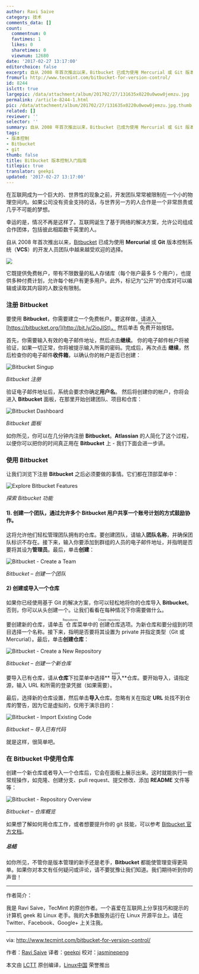 ```yaml
---
author: Ravi Saive
category: 技术
comments_data: []
count:
  commentnum: 0
  favtimes: 1
  likes: 0
  sharetimes: 0
  viewnum: 12680
date: '2017-02-27 13:17:00'
editorchoice: false
excerpt: 自从 2008 年首次推出以来，Bitbucket 已成为使用 Mercurial 或 Git 版本控制系统（VCS）的开发人员团队中越来越受欢迎的选择。
fromurl: http://www.tecmint.com/bitbucket-for-version-control/
id: 8244
islctt: true
largepic: /data/attachment/album/201702/27/131635x0220u0wow0jemzu.jpg
permalink: /article-8244-1.html
pic: /data/attachment/album/201702/27/131635x0220u0wow0jemzu.jpg.thumb.jpg
related: []
reviewer: ''
selector: ''
summary: 自从 2008 年首次推出以来，Bitbucket 已成为使用 Mercurial 或 Git 版本控制系统（VCS）的开发人员团队中越来越受欢迎的选择。
tags:
- 版本控制
- Bitbucket
- git
thumb: false
title: Bitbucket 版本控制入门指南
titlepic: true
translator: geekpi
updated: '2017-02-27 13:17:00'
---
```


在互联网成为一个巨大的、世界性的现象之前，开发团队常常被限制在一个小的物理空间内。如果公司没有资金支持的话，与世界另一方的人合作是一个非常昂贵或几乎不可能的梦想。


幸运的是，情况不再是这样了。互联网诞生了基于网络的解决方案，允许公司组成合作团体，包括彼此相距数千英里的人。


自从 2008 年首次推出以来，[Bitbucket](http://bit.ly/2ieExnS) 已成为使用 **Mercurial** 或 **Git** 版本控制系统（**VCS**）的开发人员团队中越来越受欢迎的选择。


![](/data/attachment/album/201702/27/131635x0220u0wow0jemzu.jpg)


它既提供免费帐户，带有不限数量的私人存储库（每个账户最多 5 个用户），也提供多种付费计划，允许每个帐户有更多用户。此外，标记为“公开”的仓库对可以编辑或读取其内容的人数没有限制。


### 注册 Bitbucket


要使用 **Bitbucket**，你需要建立一个免费帐户。要这样做，请进入 [https://bitbucket.org/](http://bit.ly/2ioJISt)， 然后单击<ruby> 免费开始 <rt>  Get started for free </rt></ruby>按钮。


首先，你需要输入有效的电子邮件地址，然后点击**继续**。 你的电子邮件帐户将被验证，如果一切正常，你将被提示输入所需的密码。完成后，再次点击 **继续**，然后检查你的电子邮件**收件箱**，以确认你的帐户是否已创建：


![Bitbucket Singup](/data/attachment/album/201702/27/131740cm6xcp9a1l6edl9q.png)


*Bitbucket 注册*


验证电子邮件地址后，系统会要求你确定**用户名**。 然后将创建你的帐户，你将会进入 **Bitbucket** 面板，在那里开始创建团队、项目和仓库：


![Bitbucket Dashboard](/data/attachment/album/201702/27/131741gzrvrwrj451mj2zw.png)


*Bitbucket 面板*


如你所见，你可以在几分钟内注册 **Bitbucket**。**Atlassian** 的人简化了这个过程，以便你可以把你的时间真正用在 **Bitbucket** 上 - 我们下面会进一步讲。


### 使用 Bitbucket


让我们浏览下注册 **Bitbucket** 之后必须要做的事情。它们都在顶部菜单中：


![Explore Bitbucket Features](/data/attachment/album/201702/27/131741n7upjtzxuiccqrrq.png)


*探索 Bitbucket 功能*


#### 1). 创建一个团队，通过允许多个 Bitbucket 用户共享一个账号计划的方式鼓励协作。


这将允许他们轻松管理团队拥有的仓库。要创建团队，请输入**团队名称**，并确保团队标识不存在。接下来，输入你要添加到群组的人员的电子邮件地址，并指明是否要将其设为**管理员**。最后，单击**创建**：


![Bitbucket - Create a Team](/data/attachment/album/201702/27/131742u0goglt011o57hzw.png)


*Bitbucket – 创建一个团队*


#### 2) 创建或导入一个仓库


如果你已经使用基于 Git 的解决方案，你可以轻松地将你的仓库导入 **Bitbucket**。否则，你可以从头创建一个。让我们看看在每种情况下你需要做什么。


要创建新的仓库，请单击<ruby> 仓库 <rt>  Repositories </rt></ruby>菜单中的<ruby> 创建仓库 <rt>  Create repository </rt></ruby>选项。为新仓库和要分组到的项目选择一个名称。接下来，指明是否要将其设置为 private 并指定类型（Git 或 Mercurial）。最后，单击**创建仓库**：


![Bitbucket - Create a New Repository](/data/attachment/album/201702/27/131742i0o0yppkip0p7k00.png)


*Bitbucket – 创建一个新仓库*


要导入已有仓库，请从**仓库**下拉菜单中选择**<ruby> 导入 <rt>  Import </rt></ruby>**仓库。要开始导入，请指定源，输入 URL 和所需的登录凭据（如果需要）。


最后，选择新的仓库设置，然后单击**导入**仓库。忽略有关在指定 **URL** 处找不到仓库的警告，因为它是虚拟的，仅用于演示目的：


![Bitbucket - Import Existing Code](/data/attachment/album/201702/27/131743hvqtgtlt0fl2ft0g.png)


*Bitbucket – 导入已有代码*


就是这样，很简单吧。


### 在 Bitbucket 中使用仓库


创建一个新仓库或者导入一个仓库后，它会在面板上展示出来。这时就能执行一些常规操作，如克隆、创建分支、pull request、提交修改、添加 **README** 文件等等：


![Bitbucket - Repository Overview](/data/attachment/album/201702/27/131743n2p269juevegvh2o.png)


*Bitbucket – 仓库概览*


如果想了解如何用仓库工作，或者想要提升你的 git 技能，可以参考 [Bitbucket 官方文档](https://confluence.atlassian.com/bitbucket/bitbucket-cloud-documentation-home-221448814.html)。


##### 总结


如你所见，不管你是版本管理的新手还是老手，**Bitbucket** 都能使管理变得更简单。如果你对本文有任何疑问或评论，请不要犹豫让我们知道。我们期待听到你的声音！




---


作者简介：


我是 Ravi Saive，TecMint 的原创作者。一个喜爱在互联网上分享技巧和提示的计算机 geek 和 Linux 老手。我的大多数服务运行在 Linux 开源平台上。请在 Twitter、Facebook、Google+ 上关注我。




---


via: <http://www.tecmint.com/bitbucket-for-version-control/>


作者：[Ravi Saive](http://www.tecmint.com/author/admin/) 译者：[geekpi](https://github.com/geekpi) 校对：[jasminepeng](https://github.com/jasminepeng)


本文由 [LCTT](https://github.com/LCTT/TranslateProject) 原创编译，[Linux中国](https://linux.cn/) 荣誉推出